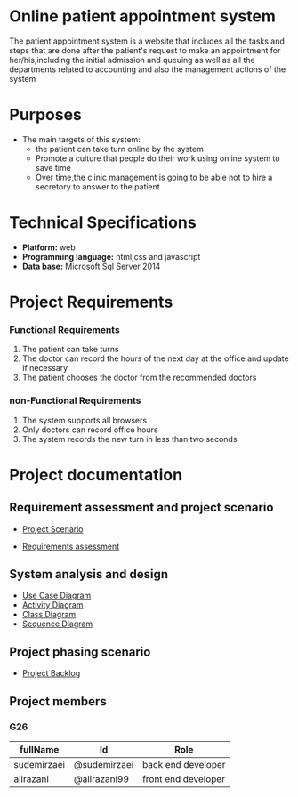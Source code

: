 # Online patient appointment system
The patient appointment system is a website that includes all the tasks and steps that are done after the patient's request to make an appointment for her/his,including the initial admission and queuing as well as all the departments related to accounting and also the management actions of the system


# Purposes
- The main targets of this system:
    - the patient can take turn online by the system
    - Promote a culture that people do their work using online system to save time
    - Over time,the clinic management is going to be able not to hire a secretory to answer to the patient



# Technical Specifications
- **Platform:** web
- **Programming language:** html,css and javascript
- **Data base:** Microsoft Sql Server 2014


# Project Requirements

### Functional Requirements
1. The patient can take turns
2. The doctor can record the hours of the next day at the office and update if necessary
3. The patient chooses the doctor from the recommended doctors


### non-Functional Requirements
1. The system supports all browsers
2. Only doctors can record office hours
3. The system records the new turn in less than two seconds


# Project documentation

## Requirement assessment and project scenario


- [Project Scenario](https://github.com/AliRazani99/Online_System_Software/blob/main/Documentaion/Requirements%20and%20scenario/Scenario.md)


- [Requirements assessment](https://github.com/AliRazani99/Online_System_Software/blob/main/Documentaion/Requirements%20and%20scenario/reqirement.md)


## System analysis and design
- [Use Case Diagram](https://github.com/AliRazani99/Online_System_Software/tree/main/Documentaion/UsecaseDiagram)
- [Activity Diagram]()
- [Class Diagram](https://github.com/AliRazani99/Online_System_Software/tree/main/Documentaion/ClassDiagram)
- [Sequence Diagram](https://github.com/AliRazani99/Online_System_Software/tree/main/Documentaion/SequenceDiagram)


## Project phasing scenario
- [Project Backlog](https://github.com/AliRazani99/Online_System_Software/blob/main/Documentaion/Project%20backlog/backlog.md)








## Project members
### G26
  fullName|Id|Role
  --------|--|----
  sudemirzaei|@sudemirzaei|back end developer
  alirazani  |@alirazani99|front end developer


